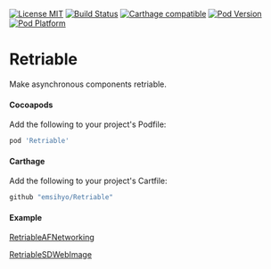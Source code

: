 [![License MIT](https://img.shields.io/badge/license-MIT-green.svg?style=flat)](https://raw.githubusercontent.com/emsihyo/Retriable/master/LICENSE)
[![Build Status](http://img.shields.io/travis/emsihyo/Retriable/master.svg?style=flat)](https://travis-ci.org/emsihyo/Retriable)
[![Carthage compatible](https://img.shields.io/badge/Carthflatage-compatible-4BC51D.svg?style=flat)](https://github.com/emsihyo/Retriable)
[![Pod Version](http://img.shields.io/cocoapods/v/Retriable.svg?style=flat)](http://cocoapods.org/pods/Retriable)
[![Pod Platform](http://img.shields.io/cocoapods/p/Retriable.svg?style=flat)](http://cocoapods.org/pods/Retriable)

# Retriable

Make asynchronous components retriable.

#### Cocoapods

Add the following to your project's Podfile:
```ruby
pod 'Retriable'
```

#### Carthage

Add the following to your project's Cartfile:
```ruby
github "emsihyo/Retriable"
```
#### Example

[RetriableAFNetworking](https://github.com/emsihyo/RetriableAFNetworking)

[RetriableSDWebImage](https://github.com/emsihyo/RetriableSDWebImage)


